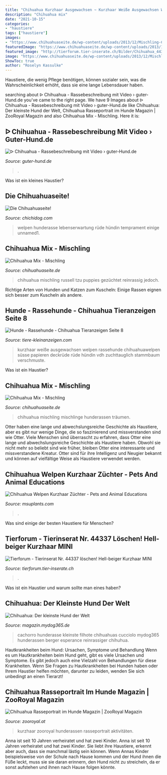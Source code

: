 ```yaml
---
title: "Chihuahua Kurzhaar Ausgewachsen ~ Kurzhaar Weiße Ausgewachsen Welpen Rassehunde Chihuahuawelpen Süsse Papieren Deckrüde Rüde Hündin Vdh Zuchttauglich Stammbaum Verschmuste"
description: "Chihuahua mix"
date: "2021-10-15"
categories:
- "haustiere"
tags: ["haustiere"]
images:
- "https://www.chihuahuaseite.de/wp-content/uploads/2013/12/Mischling-Chihuahua.jpg"
featuredImage: "https://www.chihuahuaseite.de/wp-content/uploads/2013/12/Mischling-Chihuahua.jpg"
featured_image: "http://tierforum.tier-inserate.ch/Bilder/Chihuahua_44337.jpg"
image: "https://www.chihuahuaseite.de/wp-content/uploads/2013/12/Mischling-Chihuahua.jpg"
ShowToc: true
author: "Roselyn Kassulke"
---
```



Haustiere, die wenig Pflege benötigen, können sozialer sein, was die Wahrscheinlichkeit erhöht, dass sie eine lange Lebensdauer haben.

	

		
searching about ᐅ Chihuahua - Rassebeschreibung mit Video › guter-Hund.de you've came to the right page. We have 9 Images about ᐅ Chihuahua - Rassebeschreibung mit Video › guter-Hund.de like Chihuahua: Der kleinste Hund der Welt, Chihuahua Rasseportrait im Hunde Magazin | ZooRoyal Magazin and also Chihuahua Mix - Mischling. Here it is:
		
    
## ᐅ Chihuahua - Rassebeschreibung Mit Video › Guter-Hund.de

<img loading=lazy src="https://www.guter-hund.de/wp-content/uploads/2018/12/Chihuahua-kurzhaarig-e1544952898769.jpg" onerror="this.onerror=null;this.src='https://tse2.mm.bing.net/th?id=OIP.UIbUEvmMQipz0oIIfadXtAHaE_&amp;pid=15.1';" alt="ᐅ Chihuahua - Rassebeschreibung mit Video › guter-Hund.de">

_Source: guter-hund.de_

>. 

	

Was ist ein kleines Haustier?

    
## Die Chihuahuaseite!

<img loading=lazy src="http://www.chichidog.com/wp-content/uploads/2013/10/unnamed1.jpg" onerror="this.onerror=null;this.src='https://tse1.mm.bing.net/th?id=OIP.QFwcsrtWReoFYKQl1_sDZgHaJ3&amp;pid=15.1';" alt="Die Chihuahuaseite!">

_Source: chichidog.com_

>welpen hunderasse lebenserwartung rüde hündin temprament einige unnamed1. 

	



    
## Chihuahua Mix - Mischling

<img loading=lazy src="https://i0.wp.com/www.chihuahuaseite.de/wp-content/uploads/2013/12/Chihuahua-Mix.jpg?resize=1000%2C666&amp;ssl=1" onerror="this.onerror=null;this.src='https://tse2.mm.bing.net/th?id=OIP.aF0dR6gFQJQ41438ejCItQHaE7&amp;pid=15.1';" alt="Chihuahua Mix - Mischling">

_Source: chihuahuaseite.de_

>chihuahua mischling russell tzu puppies gezüchtet reinrassig jedoch. 

	

Richtige Arten von Hunden und Katzen zum Kuscheln: Einige Rassen eignen sich besser zum Kuscheln als andere.

    
## Hunde - Rassehunde - Chihuahua Tieranzeigen Seite 8

<img loading=lazy src="https://www.tiere-kleinanzeigen.com/export/20161220082858.jpg" onerror="this.onerror=null;this.src='https://tse2.mm.bing.net/th?id=OIP.9eXO1KXmA8nkQkc1onqDeAHaH7&amp;pid=15.1';" alt="Hunde - Rassehunde - Chihuahua Tieranzeigen Seite 8">

_Source: tiere-kleinanzeigen.com_

>kurzhaar weiße ausgewachsen welpen rassehunde chihuahuawelpen süsse papieren deckrüde rüde hündin vdh zuchttauglich stammbaum verschmuste. 

	

Was ist ein Haustier?

    
## Chihuahua Mix - Mischling

<img loading=lazy src="https://www.chihuahuaseite.de/wp-content/uploads/2013/12/Mischling-Chihuahua.jpg" onerror="this.onerror=null;this.src='https://tse4.mm.bing.net/th?id=OIP.JCRWHDhWL-iBW2N7lg9ASQHaE7&amp;pid=15.1';" alt="Chihuahua Mix - Mischling">

_Source: chihuahuaseite.de_

>chihuahua mischling mischlinge hunderassen träumen. 

	

Otter haben eine lange und abwechslungsreiche Geschichte als Haustiere, aber es gibt nur wenige Dinge, die so faszinierend und missverstanden sind wie Otter.
Viele Menschen sind überrascht zu erfahren, dass Otter eine lange und abwechslungsreiche Geschichte als Haustiere haben. Obwohl sie nicht mehr so beliebt sind wie früher, bleiben Otter eine interessante und missverstandene Kreatur. Otter sind für ihre Intelligenz und Neugier bekannt und können auf vielfältige Weise als Haustiere verwendet werden.

    
## Chihuahua Welpen Kurzhaar Züchter - Pets And Animal Educations

<img loading=lazy src="https://msuplants.com/wp-content/uploads/2020/12/9b2f896a6919e85d2555db15fd70fc64-7.jpg" onerror="this.onerror=null;this.src='https://tse2.mm.bing.net/th?id=OIP.9j_GubANhK6OeJsopOgYLwAAAA&amp;pid=15.1';" alt="Chihuahua Welpen Kurzhaar Züchter - Pets and Animal Educations">

_Source: msuplants.com_

>. 

	

Was sind einige der besten Haustiere für Menschen?

    
## Tierforum - Tierinserat Nr. 44337 Löschen! Hell-beiger Kurzhaar MINI

<img loading=lazy src="http://tierforum.tier-inserate.ch/Bilder/Chihuahua_44337.jpg" onerror="this.onerror=null;this.src='https://tse2.mm.bing.net/th?id=OIP.1ifazUB7NVL4Yvz1fO5dPgHaFu&amp;pid=15.1';" alt="Tierforum - Tierinserat Nr. 44337 löschen! Hell-beiger Kurzhaar MINI">

_Source: tierforum.tier-inserate.ch_

>. 

	

Was ist ein Haustier und warum sollte man eines haben?

    
## Chihuahua: Der Kleinste Hund Der Welt

<img loading=lazy src="http://magazin.mydog365.de/wp-content/uploads/hunderassen/chihuahua/Hunderasse-Chihuahua.jpg" onerror="this.onerror=null;this.src='https://tse2.mm.bing.net/th?id=OIP.71qSWU4tvdxMiaRRA-ij4AHaHa&amp;pid=15.1';" alt="Chihuahua: Der kleinste Hund der Welt">

_Source: magazin.mydog365.de_

>cachorro hunderasse kleinste filhote chihuahuas cucciolo mydog365 hunderassen berger esperance reinrassiger chihuhua. 

	

Hautkrankheiten beim Hund: Ursachen, Symptome und Behandlung
Wenn es um Hautkrankheiten beim Hund geht, gibt es viele Ursachen und Symptome. Es gibt jedoch auch eine Vielzahl von Behandlungen für diese Krankheiten. Wenn Sie Fragen zu Hautkrankheiten bei Hunden haben oder Ihrem Haustier helfen möchten, darunter zu leiden, wenden Sie sich unbedingt an einen Tierarzt!

    
## Chihuahua Rasseportrait Im Hunde Magazin | ZooRoyal Magazin

<img loading=lazy src="https://www.zooroyal.de/magazin/wp-content/uploads/2017/01/Chihuahua-Kurzhaar-760x560.jpg" onerror="this.onerror=null;this.src='https://tse4.mm.bing.net/th?id=OIP.1mO86bk1t_Y4Buba6rYCVwHaFd&amp;pid=15.1';" alt="Chihuahua Rasseportrait im Hunde Magazin | ZooRoyal Magazin">

_Source: zooroyal.at_

>kurzhaar zooroyal hunderassen rasseportrait aktivitäten. 

	

Anna ist seit 10 Jahren verheiratet und hat zwei Kinder.
Anna ist seit 10 Jahren verheiratet und hat zwei Kinder. Sie liebt ihre Haustiere, erkennt aber auch, dass sie manchmal lästig sein können. Wenn Annas Kinder beispielsweise von der Schule nach Hause kommen und der Hund ihnen die Füße leckt, muss sie sie daran erinnern, den Hund nicht zu streicheln, da er sonst aufstehen und ihnen nach Hause folgen könnte.

